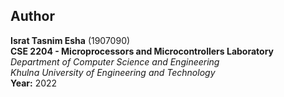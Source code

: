 ## Author  

**Israt Tasnim Esha** (1907090)  
**CSE 2204 - Microprocessors and Microcontrollers Laboratory**  
*Department of Computer Science and Engineering*  
*Khulna University of Engineering and Technology*          
**Year:** 2022
